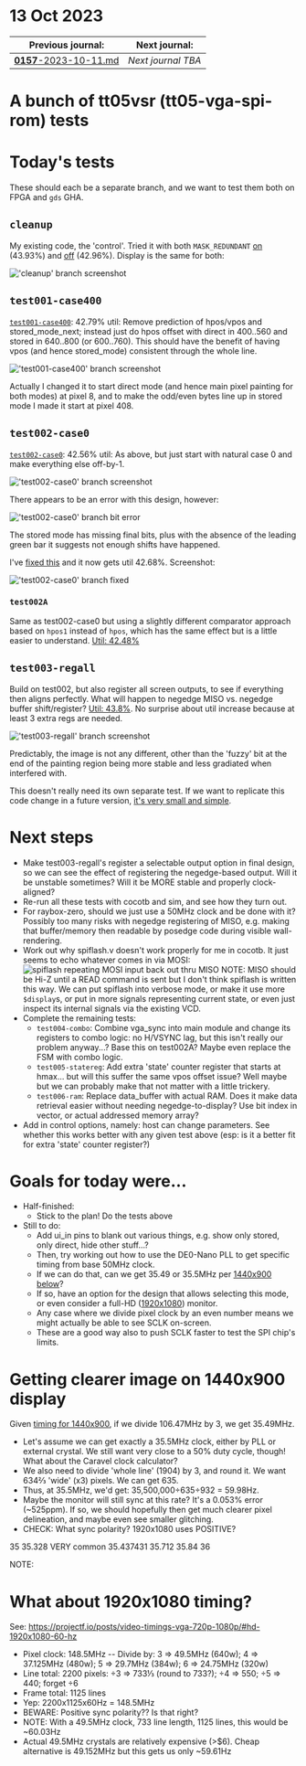 # 13 Oct 2023

| Previous journal: | Next journal: |
|-|-|
| [**0157**-2023-10-11.md](./0157-2023-10-11.md) | *Next journal TBA* |

# A bunch of tt05vsr (tt05-vga-spi-rom) tests

# Today's tests

These should each be a separate branch, and we want to test them both on FPGA and `gds` GHA.

## `cleanup`

My existing code, the 'control'. Tried it with both `MASK_REDUNDANT` [on](https://github.com/algofoogle/tt05-vga-spi-rom/actions/runs/6501992014) (43.93%) and [off](https://github.com/algofoogle/tt05-vga-spi-rom/actions/runs/6501989435) (42.96%). Display is the same for both:

!['cleanup' branch screenshot](./i/0158-cleanup.jpg)


## `test001-case400`

[`test001-case400`](https://github.com/algofoogle/tt05-vga-spi-rom/actions/runs/6504015079): 42.79% util: Remove prediction of hpos/vpos and stored_mode_next; instead just do hpos offset with direct in 400..560 and stored in 640..800 (or 600..760). This should have the benefit of having vpos (and hence stored_mode) consistent through the whole line.

!['test001-case400' branch screenshot](./i/0158-test001.jpg)

Actually I changed it to start direct mode (and hence main pixel painting for both modes) at pixel 8, and to make the odd/even bytes line up in stored mode I made it start at pixel 408.


## `test002-case0`

[`test002-case0`](https://github.com/algofoogle/tt05-vga-spi-rom/actions/runs/6504141022): 42.56% util: As above, but just start with natural case 0 and make everything else off-by-1.

!['test002-case0' branch screenshot](./i/0158-test002.jpg)

There appears to be an error with this design, however:

!['test002-case0' branch bit error](./i/0158-test002-error.jpg)

The stored mode has missing final bits, plus with the absence of the leading green bar it suggests not enough shifts have happened.

I've [fixed this](https://github.com/algofoogle/tt05-vga-spi-rom/actions/runs/6504583131) and it now gets util 42.68%. Screenshot:

!['test002-case0' branch fixed](./i/0158-test002-fixed.jpg)

### `test002A`

Same as test002-case0 but using a slightly different comparator approach based on `hpos1` instead of `hpos`, which has the same effect but is a little easier to understand. [Util: 42.48%](https://github.com/algofoogle/tt05-vga-spi-rom/actions/runs/6504657240)


## `test003-regall`

Build on test002, but also register all screen outputs, to see if everything then aligns perfectly. What will happen to negedge MISO vs. negedge buffer shift/register? [Util: 43.8%](https://github.com/algofoogle/tt05-vga-spi-rom/actions/runs/6504797797). No surprise about util increase because at least 3 extra regs are needed.

!['test003-regall' branch screenshot](./i/0158-test003.jpg)

Predictably, the image is not any different, other than the 'fuzzy' bit at the end of the painting region being more stable and less gradiated when interfered with.

This doesn't really need its own separate test. If we want to replicate this code change in a future version, [it's very small and simple](https://github.com/algofoogle/tt05-vga-spi-rom/commit/865b2fa128b1cddc2d2b245ac68798667dd82b05).


# Next steps

*   Make test003-regall's register a selectable output option in final design, so we can see the effect of registering the negedge-based output. Will it be unstable sometimes? Will it be MORE stable and properly clock-aligned?
*   Re-run all these tests with cocotb and sim, and see how they turn out.
*   For raybox-zero, should we just use a 50MHz clock and be done with it? Possibly too many risks with negedge registering of MISO, e.g. making that buffer/memory then readable by posedge code during visible wall-rendering.
*   Work out why spiflash.v doesn't work properly for me in cocotb. It just seems to echo whatever comes in via MOSI:
    ![spiflash repeating MOSI input back out thru MISO](i/0158-spiflash-echo.png)
    NOTE: MISO should be Hi-Z until a READ command is sent but I don't think spiflash is written this way. We can put spiflash into verbose mode, or make it use more `$display`s, or put in more signals representing current state, or even just inspect its internal signals via the existing VCD.
*   Complete the remaining tests:
    *   `test004-combo`: Combine vga_sync into main module and change its registers to combo logic: no H/VSYNC lag, but this isn't really our problem anyway...? Base this on test002A? Maybe even replace the FSM with combo logic.
    *   `test005-statereg`: Add extra 'state' counter register that starts at hmax... but will this suffer the same vpos offset issue? Well maybe but we can probably make that not matter with a little trickery.
    *   `test006-ram`: Replace data_buffer with actual RAM. Does it make data retrieval easier without needing negedge-to-display? Use bit index in vector, or actual addressed memory array?
*   Add in control options, namely: host can change parameters. See whether this works better with any given test above (esp: is it a better fit for extra 'state' counter register?)


# Goals for today were...

*   Half-finished:
    *   Stick to the plan! Do the tests above
*   Still to do:
    *   Add ui_in pins to blank out various things, e.g. show only stored, only direct, hide other stuff...?
    *   Then, try working out how to use the DE0-Nano PLL to get specific timing from base 50MHz clock.
    *   If we can do that, can we get 35.49 or 35.5MHz per [1440x900 below](#getting-clearer-image-on-1440x900-display)?
    *   If so, have an option for the design that allows selecting this mode, or even consider a full-HD ([1920x1080](#what-about-1920x1080-timing)) monitor.
    *   Any case where we divide pixel clock by an even number means we might actually be able to see SCLK on-screen.
    *   These are a good way also to push SCLK faster to test the SPI chip's limits.

# Getting clearer image on 1440x900 display

Given [timing for 1440x900](http://tinyvga.com/vga-timing/1440x900@60Hz), if we divide 106.47MHz by 3, we get 35.49MHz.
*   Let's assume we can get exactly a 35.5MHz clock, either by PLL or external crystal. We still want very close to a 50% duty cycle, though! What about the Caravel clock calculator?
*   We also need to divide 'whole line' (1904) by 3, and round it. We want 634&frac23; 'wide' (x3) pixels. We can get 635.
*   Thus, at 35.5MHz, we'd get: 35,500,000&div;635&div;932 = 59.98Hz.
*   Maybe the monitor will still sync at this rate? It's a 0.053% error (~525ppm). If so, we should hopefully then get much clearer pixel delineation, and maybe even see smaller glitching.
*   CHECK: What sync polarity? 1920x1080 uses POSITIVE?

35
35.328 VERY common
35.437431
35.712
35.84
36

NOTE: 



# What about 1920x1080 timing?

See: https://projectf.io/posts/video-timings-vga-720p-1080p/#hd-1920x1080-60-hz
*   Pixel clock: 148.5MHz -- Divide by: 3 => 49.5MHz (640w); 4 => 37.125MHz (480w); 5 => 29.7MHz (384w); 6 => 24.75MHz (320w)
*   Line total: 2200 pixels: &div;3 => 733&frac13; (round to 733?); &div;4 => 550; &div;5 => 440; forget &div;6
*   Frame total: 1125 lines
*   Yep: 2200x1125x60Hz = 148.5MHz
*   BEWARE: Positive sync polarity?? Is that right?
*   NOTE: With a 49.5MHz clock, 733 line length, 1125 lines, this would be ~60.03Hz
*   Actual 49.5MHz crystals are relatively expensive (>$6). Cheap alternative is 49.152MHz but this gets us only ~59.61Hz



